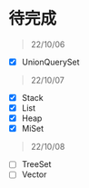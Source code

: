 # 待完成

> 22/10/06

- [x] UnionQuerySet

> 22/10/07

- [x] Stack
- [x] List
- [x] Heap
- [x] MiSet

> 22/10/08

- [ ] TreeSet
- [ ] Vector
